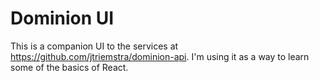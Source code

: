 # Dominion UI

This is a companion UI to the services at https://github.com/jtriemstra/dominion-api. I'm using it as a way to learn some of the basics of React.